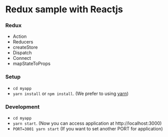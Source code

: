# Redux sample with Reactjs

### Redux 
- Action
- Reducers
- createStore
- Dispatch
- Connect
- mapStateToProps


### Setup
- `cd myapp`
- `yarn install` or `npm install`. (We prefer to using [yarn](https://yarnpkg.com/en/))

### Development
- `cd myapp`
- `yarn start`. (Now you can access application at http://localhost:3000)
- `PORT=3001 yarn start` (If you want to set another PORT for application)

